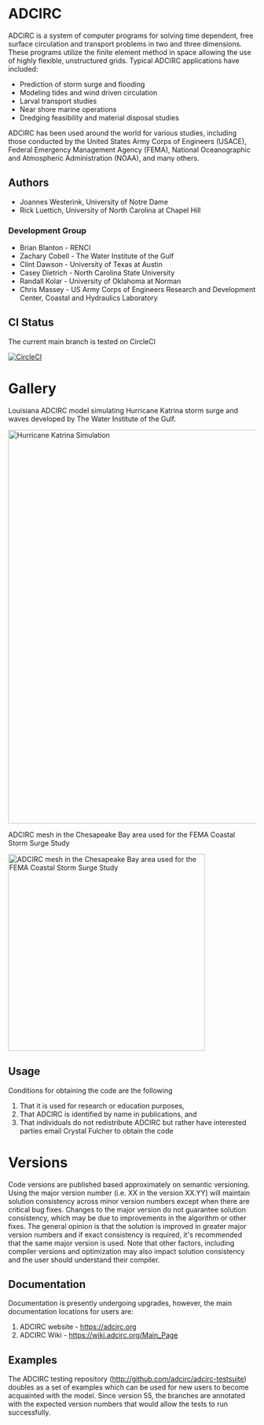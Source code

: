 # ADCIRC

ADCIRC is a system of computer programs for solving time dependent, free surface circulation and transport problems in
two and three dimensions. These programs utilize the finite element method in space allowing the use of highly flexible,
unstructured grids. Typical ADCIRC applications have included:

* Prediction of storm surge and flooding
* Modeling tides and wind driven circulation
* Larval transport studies
* Near shore marine operations
* Dredging feasibility and material disposal studies

ADCIRC has been used around the world for various studies, including those conducted by the United States Army Corps of
Engineers (USACE), Federal Emergency Management Agency (FEMA), National Oceanographic and Atmospheric Administration 
(NOAA), and many others.

## Authors
* Joannes Westerink, University of Notre Dame
* Rick Luettich, University of North Carolina at Chapel Hill

### Development Group
* Brian Blanton - RENCI
* Zachary Cobell - The Water Institute of the Gulf
* Clint Dawson - University of Texas at Austin
* Casey Dietrich - North Carolina State University
* Randall Kolar - University of Oklahoma at Norman
* Chris Massey - US Army Corps of Engineers Research and Development Center, Coastal and Hydraulics Laboratory

## CI Status
The current main branch is tested on CircleCI

[![CircleCI](https://dl.circleci.com/status-badge/img/gh/adcirc/adcirc/tree/main.svg?style=svg&circle-token=468312e3a9341f3a519bbdfb4df0cda07c98bd91)](https://dl.circleci.com/status-badge/redirect/gh/adcirc/adcirc/tree/main)

# Gallery

Louisiana ADCIRC model simulating Hurricane Katrina storm surge and waves developed by The Water Institute of the Gulf.

<img src="https://i0.wp.com/www.psc.edu/wp-content/uploads/2021/07/katrina_aws_z0_0250-scaled.jpg?resize=1080%2C448&ssl=1" alt="Hurricane Katrina Simulation" width="800"/>

ADCIRC mesh in the Chesapeake Bay area used for the FEMA Coastal Storm Surge Study

<img src="https://upload.wikimedia.org/wikipedia/commons/thumb/8/89/FEMA_Region_III_Coastal_Storm_Surge_Study_%28page_7_crop%29.jpg/1280px-FEMA_Region_III_Coastal_Storm_Surge_Study_%28page_7_crop%29.jpg" alt="ADCIRC mesh in the Chesapeake Bay area used for the FEMA Coastal Storm Surge Study" width="400"/>

## Usage

Conditions for obtaining the code are the following

1. That it is used for research or education purposes,
2. That ADCIRC is identified by name in publications, and
3. That individuals do not redistribute ADCIRC but rather have interested parties email Crystal Fulcher to obtain the
   code

# Versions

Code versions are published based approximately on semantic versioning. Using the major version number (i.e. XX in the
version XX.YY) will maintain solution consistency across minor version numbers except when there are critical bug fixes.
Changes to the major version do not guarantee solution consistency, which may be due to improvements in the algorithm or
other fixes. The general opinion is that the solution is improved in greater major version numbers and if exact
consistency is required, it's recommended that the same major version is used. Note that other factors, including
compiler versions and optimization may also impact solution consistency and the user should understand their compiler.

## Documentation

Documentation is presently undergoing upgrades, however, the main documentation locations for users are:

1. ADCIRC website - https://adcirc.org
2. ADCIRC Wiki - https://wiki.adcirc.org/Main_Page

## Examples

The ADCIRC testing repository (http://github.com/adcirc/adcirc-testsuite) doubles as a set of examples which can be used
for new users to become acquainted with the model. Since version 55, the branches are annotated with the expected
version numbers that would allow the tests to run successfully.
